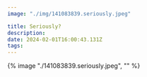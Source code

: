 ```yaml
---
image: "./img/141083839.seriously.jpeg"

title: Seriously?
description: 
date: 2024-02-01T16:00:43.131Z
tags: 
---
```

{% image "./141083839.seriously.jpeg", "" %}
